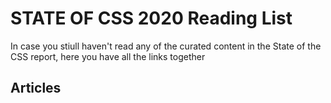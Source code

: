 # STATE OF CSS 2020 Reading List
In case you stiull haven't read any of the curated content in the State of the CSS report, here you have all the links together
## Articles